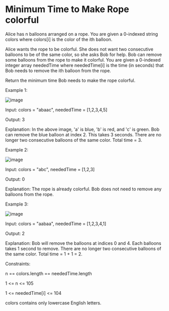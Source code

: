 # Minimum Time to Make Rope colorful
Alice has n balloons arranged on a rope. You are given a 0-indexed string colors where colors[i] is the color of the ith balloon.

Alice wants the rope to be colorful. She does not want two consecutive balloons to be of the same color, so she asks Bob for help. Bob can remove some balloons from the rope to make it colorful. You are given a 0-indexed integer array neededTime where neededTime[i] is the time (in seconds) that Bob needs to remove the ith balloon from the rope.

Return the minimum time Bob needs to make the rope colorful.

 

Example 1:

![image](https://github.com/Shubh-Krishna/LeetCode_Q/assets/135266175/3c7dc947-1a5f-44fe-a3ba-337d78bd0634)


Input: colors = "abaac", neededTime = [1,2,3,4,5]

Output: 3

Explanation: In the above image, 'a' is blue, 'b' is red, and 'c' is green.
Bob can remove the blue balloon at index 2. This takes 3 seconds.
There are no longer two consecutive balloons of the same color. Total time = 3.

Example 2:

![image](https://github.com/Shubh-Krishna/LeetCode_Q/assets/135266175/8fa236e3-d3ae-40a3-a2e7-2ca86868e2d3)


Input: colors = "abc", neededTime = [1,2,3]

Output: 0

Explanation: The rope is already colorful. Bob does not need to remove any balloons from the rope.

Example 3:

![image](https://github.com/Shubh-Krishna/LeetCode_Q/assets/135266175/47dd2e8e-2e92-4fd7-bdc8-531bcdd71803)


Input: colors = "aabaa", neededTime = [1,2,3,4,1]

Output: 2

Explanation: Bob will remove the balloons at indices 0 and 4. Each balloons takes 1 second to remove.
There are no longer two consecutive balloons of the same color. Total time = 1 + 1 = 2.
 

Constraints:

n == colors.length == neededTime.length

1 <= n <= 105

1 <= neededTime[i] <= 104

colors contains only lowercase English letters.
